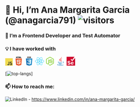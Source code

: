 # 👋 Hi, I’m Ana Margarita Garcia (@anagarcia791) ![visitors](https://visitor-badge.glitch.me/badge?page_id=anagarcia791&left_color=green&right_color=red)

### 🌱 I’m a Frontend Developer and Test Automator

### 💡 I have worked with

<img src="https://raw.githubusercontent.com/devicons/devicon/master/icons/javascript/javascript-original.svg" alt="javascript" width="25" height="25"/> <img src="https://raw.githubusercontent.com/devicons/devicon/master/icons/html5/html5-original-wordmark.svg" alt="html5" width="30" height="30"/> <img src="https://raw.githubusercontent.com/devicons/devicon/master/icons/css3/css3-original-wordmark.svg" alt="css3" width="30" height="30"/> <img src="https://github.com/devicons/devicon/blob/master/icons/react/react-original.svg" alt="react" width="30" height="30"/> <img src="https://github.com/devicons/devicon/blob/master/icons/nodejs/nodejs-original.svg" alt="nodej" width="30" height="30"/> <img src="https://github.com/devicons/devicon/blob/master/icons/java/java-original.svg" alt="java" width="30" height="30"/> <img src="https://github.com/devicons/devicon/blob/master/icons/selenium/selenium-original.svg" alt="selenium" width="30" height="30"/>

[![top-langs](https://github-readme-stats.vercel.app/api/top-langs/?username=anagarcia791&theme=dark&layout=compact)]
   
### 📫 How to reach me:
<img src="https://raw.githubusercontent.com/rahuldkjain/github-profile-readme-generator/master/src/images/icons/Social/linked-in-alt.svg" alt="LinkedIn" width="20" height="20"/> - https://www.linkedin.com/in/ana-margarita-garcia/
